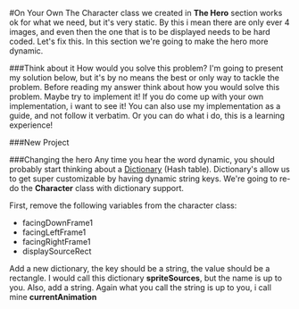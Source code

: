 #On Your Own
The Character class we created in **The Hero** section works ok for what we need, but it's very static. By this i mean there are only ever 4 images, and even then the one that is to be displayed needs to be hard coded. Let's fix this. In this section we're going to make the hero more dynamic.

###Think about it
How would you solve this problem? I'm going to present my solution below, but it's by no means the best or only way to tackle the problem. Before reading my answer think about how you would solve this problem. Maybe try to implement it! If you do come up with your own implementation, i want to see it! You can also use my implementation as a guide, and not follow it verbatim. Or you can do what  i do, this is a  learning experience!

###New Project

###Changing the hero
Any time you hear the word dynamic, you should probably start thinking about a [Dictionary](https://goo.gl/BCUxAT) (Hash table). Dictionary's allow us to get super customizable by having dynamic string keys. We're going to re-do the **Character** class with dictionary support.

First, remove the following variables from the character class:
* facingDownFrame1
* facingLeftFrame1
* facingRightFrame1
* displaySourceRect

Add a new dictionary, the key should be a string, the value should be a rectangle. I would call this dictionary **spriteSources**, but the name is up to you. Also, add a string. Again what you call the string is up to you, i call mine **currentAnimation**